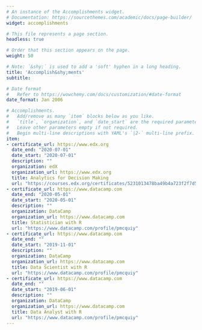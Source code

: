 ```yaml
---
# An instance of the Accomplishments widget.
# Documentation: https://sourcethemes.com/academic/docs/page-builder/
widget: accomplishments

# This file represents a page section.
headless: true

# Order that this section appears on the page.
weight: 50

# Note: `&shy;` is used to add a 'soft' hyphen in a long heading.
title: 'Accomplish&shy;ments'
subtitle:

# Date format
#   Refer to https://wowchemy.com/docs/customization/#date-format
date_format: Jan 2006

# Accomplishments.
#   Add/remove as many `item` blocks below as you like.
#   `title`, `organization`, and `date_start` are the required parameters.
#   Leave other parameters empty if not required.
#   Begin multi-line descriptions with YAML's `|2-` multi-line prefix.
item:
- certificate_url: https://www.edx.org
  date_end: "2020-07-01"
  date_start: "2020-07-01"
  description: ""
  organization: edX
  organization_url: https://www.edx.org
  title: Analytics for Decision Making
  url: "https://courses.edx.org/certificates/5231013478ba49b4a723f2f7d51988c5"
- certificate_url: https://www.datacamp.com
  date_end: "2020-05-01"
  date_start: "2020-05-01"
  description: ""
  organization: DataCamp
  organization_url: https://www.datacamp.com
  title: Statistician with R
  url: "https://www.datacamp.com/profile/pmcquiy"
- certificate_url: https://www.datacamp.com
  date_end: ""
  date_start: "2019-11-01"
  description: ""
  organization: DataCamp
  organization_url: https://www.datacamp.com
  title: Data Scientist with R
  url: "https://www.datacamp.com/profile/pmcquiy"
- certificate_url: https://www.datacamp.com
  date_end: ""
  date_start: "2019-06-01"
  description: ""
  organization: DataCamp
  organization_url: https://www.datacamp.com
  title: Data Analyst with R
  url: "https://www.datacamp.com/profile/pmcquiy"
---
```


